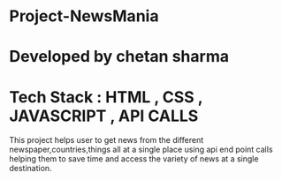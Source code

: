 # Project-NewsMania
# Developed by chetan sharma
# Tech Stack : HTML , CSS , JAVASCRIPT , API CALLS
This project helps user to get news from the different newspaper,countries,things all at a single place using api end point calls helping them to save time and access the variety of news at a single destination.
